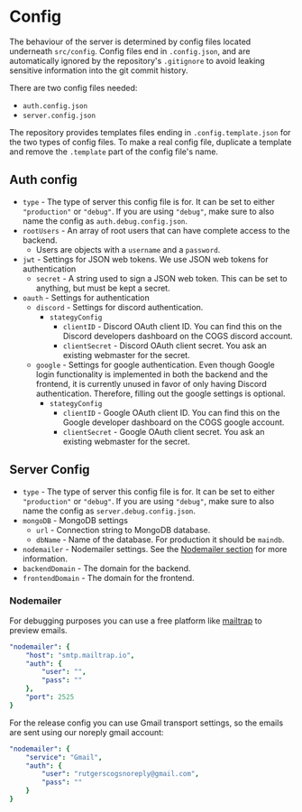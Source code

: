 # Config

The behaviour of the server is determined by config files located underneath `src/config`. Config files end in `.config.json`, and are automatically ignored by the repository's `.gitignore` to avoid leaking sensitive information into the git commit history.

There are two config files needed:
- `auth.config.json`
- `server.config.json`

The repository provides templates files ending in `.config.template.json` for the two types of config files. To make a real config file, duplicate a template and remove the `.template` part of the config file's name.

## Auth config

- `type` - The type of server this config file is for. It can be set to either `"production"` or `"debug"`. If you are using `"debug"`, make sure to also name the config as `auth.debug.config.json`.
- `rootUsers` - An array of root users that can have complete access to the backend.
    - Users are objects with a `username` and a `password`.
- `jwt` - Settings for JSON web tokens. We use JSON web tokens for authentication
    - `secret` - A string used to sign a JSON web token. This can be set to anything, but must be kept a secret.
- `oauth` - Settings for authentication
    - `discord` - Settings for discord authentication.
        - `stategyConfig`
            - `clientID` - Discord OAuth client ID. You can find this on the Discord developers dashboard on the COGS discord account.
            - `clientSecret` - Discord OAuth client secret. You ask an existing webmaster for the secret.
    - `google` - Settings for google authentication. Even though Google login functionality is implemented in both the backend and the frontend, it is currently unused in favor of only having Discord authentication. Therefore, filling out the google settings is optional.
        - `stategyConfig`
            - `clientID` - Google OAuth client ID. You can find this on the Google developer dashboard on the COGS google account.
            - `clientSecret` - Google OAuth client secret. You ask an existing webmaster for the secret.

## Server Config

- `type` - The type of server this config file is for. It can be set to either `"production"` or `"debug"`. If you are using `"debug"`, make sure to also name the config as `server.debug.config.json`.
- `mongoDB` - MongoDB settings
    - `url` - Connection string to MongoDB database.
    - `dbName` - Name of the database. For production it should be `maindb`.
- `nodemailer` - Nodemailer settings. See the [Nodemailer section](#nodemailer) for more information.
- `backendDomain` - The domain for the backend.
- `frontendDomain` - The domain for the frontend.

### Nodemailer

For debugging purposes you can use a free platform like [mailtrap](https://mailtrap.io/) to preview emails. 

```yaml
"nodemailer": {
    "host": "smtp.mailtrap.io",
    "auth": {
        "user": "",
        "pass": ""
    },
    "port": 2525
}
```

For the release config you can use Gmail transport settings, so the emails are sent using our noreply gmail account:

```yaml
"nodemailer": {
    "service": "Gmail",
    "auth": {
        "user": "rutgerscogsnoreply@gmail.com",
        "pass": ""
    }
}
```